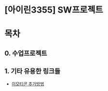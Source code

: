  # [아이린3355] SW프로젝트 


# 목차
## 0. 수업프로젝트 


## 1. 기타 유용한 링크들
- [이모티콘 추가방법](https://inpa.tistory.com/entry/MarkDown-%F0%9F%93%9A-Emoji-%EC%9D%B4%EB%AA%A8%ED%8B%B0%EC%BD%98-%EC%82%AC%EC%9A%A9%ED%95%98%EA%B8%B0?usp=drive_link)

 

